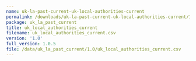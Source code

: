 ```yaml
---
name: uk-la-past-current-uk-local-authorities-current
permalink: /downloads/uk-la-past-current-uk-local-authorities-current/1_0
package: uk_la_past_current
title: uk_local_authorities_current
filename: uk_local_authorities_current.csv
version: '1.0'
full_version: 1.0.5
file: /data/uk_la_past_current/1.0/uk_local_authorities_current.csv
---
```

